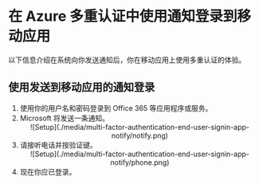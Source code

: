 
<properties 
	pageTitle="在 Azure Multi-Factor Authentication 中使用通知登录到移动应用" 
	description="本页介绍用户如何在 Azure MFA 中使用移动应用通知登录。" 
	services="multi-factor-authentication" 
	documentationCenter="" 
	authors="billmath" 
	manager="terrylan" 
	editor="bryanla"/>

<tags 
	ms.service="multi-factor-authentication" 
	ms.date="06/02/2015" 
	wacn.date="09/15/2015"/>

# 在 Azure 多重认证中使用通知登录到移动应用

以下信息介绍在系统向你发送通知后，你在移动应用上使用多重认证的体验。

## 使用发送到移动应用的通知登录

<ol>

<li>使用你的用户名和密码登录到 Office 365 等应用程序或服务。</li>
<li>Microsoft 将发送一条通知。</li>


<center>![Setup](./media/multi-factor-authentication-end-user-signin-app-notify/notify.png)</center>

<li>请接听电话并按验证键。</li>

<center>![Setup](./media/multi-factor-authentication-end-user-signin-app-notify/phone.png)</center>


<li>现在你应已登录。</li>

<!---HONumber=69-->